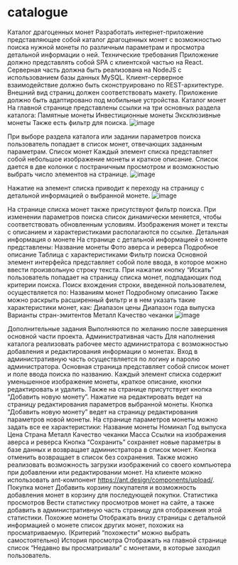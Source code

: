 # catalogue
 Каталог драгоценных монет
Разработать интернет-приложение представляющее собой каталог драгоценных монет с возможностью поиска нужной монеты по различным параметрам и просмотра детальной информации о ней. 
Технические требования
Приложение должно представлять собой SPA с клиентской частью на React. Серверная часть должна быть реализована на NodeJS с использованием базы данных MySQL. Клиент-серверное взаимодействие должно быть сконструировано по REST-архитектуре.
Внешний вид страниц должен соответствовать макету. Приложение должно быть адаптировано под мобильные устройства.
Каталог монет
На главной странице представлены ссылки на три основных раздела каталога:
Памятные монеты
Инвестиционные монеты
Эксклюзивные монеты
Также есть фильтр для поиска.
![image](https://user-images.githubusercontent.com/93816022/177208957-54f1f7a3-6fa7-4d02-8204-2a32125e2fdd.png)

При выборе раздела каталога или задании параметров поиска пользователь попадает в список монет, отвечающих заданным параметрам.
Список монет
Каждый элемент списка представляет собой небольшое изображение монеты и краткое описание. Список дается в две колонки с постраничным просмотром и возможностью выбрать число элементов на странице.
![image](https://user-images.githubusercontent.com/93816022/177209048-45f5dd0a-4b78-4df2-8302-1992aae18e7c.png)

Нажатие на элемент списка приводит к переходу на страницу с детальной информацией о выбранной монете.
![image](https://user-images.githubusercontent.com/93816022/177209171-7fa08c38-cc35-4a7d-a327-41506aca1ff3.png)

На странице списка монет также присутствуют фильтр поиска.
При изменении параметров поиска список динамически меняется, чтобы соответствовать обновленным условиям.
Изображения монет и тексты с описанием и характеристиками располагаются по ссылке.
Детальная информация о монете
На странице с детальной информацией о монете представлены:
Название монеты
Фото аверса и реверса
Подробное описание
Таблица с характеристиками
Фильтр поиска
Основной элемент интерфейса представляет собой поле ввода, в которое можно ввести произвольную строку текста. При нажатии кнопку “Искать” пользователь попадает на страницу списка монет, подпадающих под критерии поиска.
Поиск вхождения строки, введенной пользователем, осуществляется по:
Названиям монет
Подробному описанию
Также можно раскрыть расширенный фильтр и в нем указать такие характеристики монет, как:
Диапазон цены
Диапазон года выпуска
Варианты стран-эмитентов
Металл
Качество чеканки
![image](https://user-images.githubusercontent.com/93816022/177209446-69be14b1-8a59-4777-835a-e5562574bdf3.png)

Дополнительные задания
Выполняются по желанию после завершения основной части проекта.
Административная часть
Для наполнения каталога реализовать рабочее место администратора с возможностью добавления и редактирования информации о монетах.
Вход в административную часть осуществляется по логину и паролю администратора.
Основная страница представляет собой список монет и поле ввода поиска по названию.
Каждый элемент списка содержит уменьшенное изображение монеты, краткое описание, кнопки редактировать и удалить.
Также на странице присутствует кнопка “Добавить новую монету”.
Нажатие на редактировать ведет на страницу редактирования параметров выбранной монеты. Кнопка “Добавить новую монету” ведет на страницу редактирования параметров новой монеты.
На странице параметров монеты можно задать все ее характеристики:
Название монеты
Номинал
Год выпуска
Цена
Страна
Металл
Качество чеканки
Масса
Ссылки на изображения аверса и реверса
Кнопка “Сохранить” сохраняет новые параметры в базе данных и возвращает администратора в список монет. Кнопка отменить возвращает в список без сохранения.
Также можно реализовать возможность загрузки изображений со своего компьютера при добавлении или редактировании монет. На клиенте можно использовать ant-компонент https://ant.design/components/upload/.
Покупка монет
Добавить корзину покупателя и возможность добавления монет в корзину для последующей покупки.
Статистика просмотров
Вести статистику просмотров монет на сайте, а также добавить в административную часть страницу для отображения этой статистики.
Похожие монеты
Отображать внизу страницы с детальной информацией о монете список других монет, похожих на просматриваемую. (Критерий “похожести” можно выбрать самостоятельно)
История просмотра
Отображать на главной странице список “Недавно вы просматривали” с монетами, в которые заходил пользователь.
